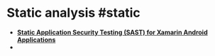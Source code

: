 
# Static analysis #static 


 - [**Static Application Security Testing (SAST) for Xamarin Android Applications**](https://medium.com/@k3r0/static-application-security-testing-sast-for-xamarin-android-applications-14b1bff84d14)   
 -    